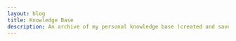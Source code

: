 ```yaml
---
layout: blog
title: Knowledge Base
description: An archive of my personal knowledge base (created and saved as a blog).
---
```

